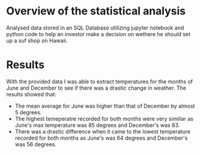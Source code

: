 # Overview of the statistical analysis

Analysed data stored in an SQL Database utilizing jupyter notebook and python code to help an investor make a decision on wethere he should set up a suf shop on Hawaii. 

# Results

With the provided data I was able to extract temperatures for the months of June and December to see if there was a drastic change in weather. The results showed that:
  - The mean average for June was higher than that of December by almost 5 degrees.
  - The highest temeperatre recorded for both months were very similiar as June's max temperature was 85 degrees and December's was 83.
  - There was a drastic difference when it came to the lowest temperature recorded for both months as June's was 64 degrees and December's was 56 degrees. 
![]()
